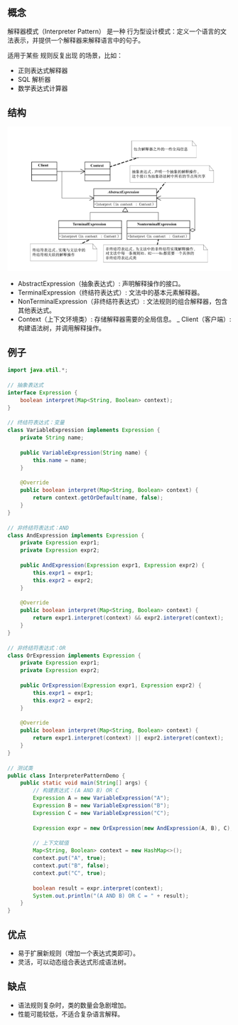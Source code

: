 ## 概念
解释器模式（Interpreter Pattern） 是一种 行为型设计模式：定义一个语言的文法表示，并提供一个解释器来解释语言中的句子。

适用于某些 规则反复出现 的场景，比如：
- 正则表达式解释器
- SQL 解析器
- 数学表达式计算器

## 结构
![解释器模式](interpreter.png)
- AbstractExpression（抽象表达式）: 声明解释操作的接口。
- TerminalExpression（终结符表达式）: 文法中的基本元素解释器。
- NonTerminalExpression（非终结符表达式）: 文法规则的组合解释器，包含其他表达式。
- Context（上下文环境类）: 存储解释器需要的全局信息。
_ Client（客户端）: 构建语法树，并调用解释操作。

## 例子
```java
import java.util.*;

// 抽象表达式
interface Expression {
    boolean interpret(Map<String, Boolean> context);
}

// 终结符表达式：变量
class VariableExpression implements Expression {
    private String name;

    public VariableExpression(String name) {
        this.name = name;
    }

    @Override
    public boolean interpret(Map<String, Boolean> context) {
        return context.getOrDefault(name, false);
    }
}

// 非终结符表达式：AND
class AndExpression implements Expression {
    private Expression expr1;
    private Expression expr2;

    public AndExpression(Expression expr1, Expression expr2) {
        this.expr1 = expr1;
        this.expr2 = expr2;
    }

    @Override
    public boolean interpret(Map<String, Boolean> context) {
        return expr1.interpret(context) && expr2.interpret(context);
    }
}

// 非终结符表达式：OR
class OrExpression implements Expression {
    private Expression expr1;
    private Expression expr2;

    public OrExpression(Expression expr1, Expression expr2) {
        this.expr1 = expr1;
        this.expr2 = expr2;
    }

    @Override
    public boolean interpret(Map<String, Boolean> context) {
        return expr1.interpret(context) || expr2.interpret(context);
    }
}

// 测试类
public class InterpreterPatternDemo {
    public static void main(String[] args) {
        // 构建表达式：(A AND B) OR C
        Expression A = new VariableExpression("A");
        Expression B = new VariableExpression("B");
        Expression C = new VariableExpression("C");

        Expression expr = new OrExpression(new AndExpression(A, B), C);

        // 上下文赋值
        Map<String, Boolean> context = new HashMap<>();
        context.put("A", true);
        context.put("B", false);
        context.put("C", true);

        boolean result = expr.interpret(context);
        System.out.println("(A AND B) OR C = " + result);
    }
}
```
## 优点
- 易于扩展新规则（增加一个表达式类即可）。
- 灵活，可以动态组合表达式形成语法树。
## 缺点
- 语法规则复杂时，类的数量会急剧增加。
- 性能可能较低，不适合复杂语言解释。